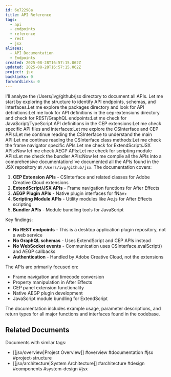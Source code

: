 ```yaml
---
id: 6e72298a
title: API Reference
tags:
  - api
  - endpoints
  - reference
  - rest
  - jsx
aliases:
  - API Documentation
  - Endpoints
created: 2025-08-28T16:57:15.062Z
updated: 2025-08-28T16:57:15.062Z
project: jsx
backlinks: 0
forwardLinks: 0
---
```


I'll analyze the /Users/ivg/github/jsx directory to document all APIs. Let me start by exploring the structure to identify API endpoints, schemas, and interfaces.Let me explore the packages directory and look for API definitions:Let me look for API definitions in the cep-extensions directory and check for REST/GraphQL endpoints:Let me check for JavaScript/TypeScript API definitions in the CEP extensions:Let me check specific API files and interfaces:Let me explore the CSInterface and CEP APIs:Let me continue reading the CSInterface to understand the main API:Let me continue reading the CSInterface class methods:Let me check the frame navigator specific APIs:Let me check for ExtendScript/JSX APIs:Now let me check AEGP APIs:Let me check for scripting module APIs:Let me check the bundler APIs:Now let me compile all the APIs into a comprehensive documentation:I've documented all the APIs found in the JSX repository at `/Users/ivg/github/jsx`. The documentation covers:

1. **CEP Extension APIs** - CSInterface and related classes for Adobe Creative Cloud extensions
2. **ExtendScript/JSX APIs** - Frame navigation functions for After Effects
3. **AEGP Plugin APIs** - Native plugin interfaces for fNav+
4. **Scripting Module APIs** - Utility modules like Ae.js for After Effects scripting
5. **Bundler APIs** - Module bundling tools for JavaScript

Key findings:
- **No REST endpoints** - This is a desktop application plugin repository, not a web service
- **No GraphQL schemas** - Uses ExtendScript and CEP APIs instead
- **No WebSocket events** - Communication uses CSInterface.evalScript() and AEGP callbacks
- **Authentication** - Handled by Adobe Creative Cloud, not the extensions

The APIs are primarily focused on:
- Frame navigation and timecode conversion
- Property manipulation in After Effects
- CEP panel extension functionality
- Native AEGP plugin development
- JavaScript module bundling for ExtendScript

The documentation includes example usage, parameter descriptions, and return types for all major functions and interfaces found in the codebase.


## Related Documents

Documents with similar tags:

- [[jsx/overview|Project Overview]] #overview #documentation #jsx #project-structure
- [[jsx/architecture|System Architecture]] #architecture #design #components #system-design #jsx

